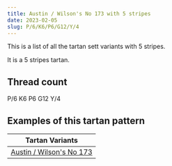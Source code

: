 ```yaml
---
title: Austin / Wilson's No 173 with 5 stripes
date: 2023-02-05
slug: P/6/K6/P6/G12/Y/4
---
```

This is a list of all the tartan sett variants with 5 stripes.

It is a 5 stripes tartan.


## Thread count
P/6 K6 P6 G12 Y/4

## Examples of this tartan pattern

| Tartan Variants |
|---------------|
| [Austin / Wilson's No 173](/variants/p/6/k6/p6/g12/y/4-g008000-k000000-p800080-yf0c000)||
